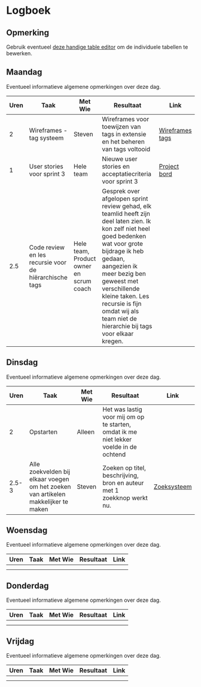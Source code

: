 # Logboek

## Opmerking
Gebruik eventueel [deze handige table editor](https://www.tablesgenerator.com/markdown_tables) om de individuele tabellen te bewerken.

## Maandag
Eventueel informatieve algemene opmerkingen over deze dag.

| Uren | Taak                                                   | Met Wie                                 | Resultaat                                                                                                                                                                                                                                                                                                                   | Link                                                                                                                       |
|------|--------------------------------------------------------|-----------------------------------------|-----------------------------------------------------------------------------------------------------------------------------------------------------------------------------------------------------------------------------------------------------------------------------------------------------------------------------|----------------------------------------------------------------------------------------------------------------------------|
| 2    | Wireframes -  tag systeem                              | Steven                                  | Wireframes voor toewijzen van tags in extensie en het beheren van tags voltooid                                                                                                                                                                                                                                             | [Wireframes tags](https://github.com/HANICA-DWA/sep2020-project-pardellos/commit/7f5b24f5d314dbf08bdcd2d111dcd1a995feae63) |
| 1    | User stories voor sprint 3                             | Hele team                               | Nieuwe user stories en acceptatiecriteria voor sprint 3                                                                                                                                                                                                                                                                     | [Project bord](https://github.com/HANICA-DWA/sep2020-project-pardellos/projects/1)                                         |
| 2.5  | Code review en les recursie voor de hiërarchische tags | Hele team, Product owner en scrum coach | Gesprek over afgelopen sprint review gehad, elk teamlid heeft zijn deel laten zien. Ik kon zelf niet heel goed bedenken wat voor grote bijdrage ik heb gedaan, aangezien ik meer bezig ben geweest met verschillende kleine taken.  Les recursie is fijn omdat wij als team niet de hierarchie bij tags voor elkaar kregen. |                                                                                                                            |


## Dinsdag
Eventueel informatieve algemene opmerkingen over deze dag.

| Uren  | Taak                                                                               | Met Wie | Resultaat                                                                              | Link                                                                                                                   |
|-------|------------------------------------------------------------------------------------|---------|----------------------------------------------------------------------------------------|------------------------------------------------------------------------------------------------------------------------|
| 2     | Opstarten                                                                          | Alleen  | Het was lastig voor mij om op te starten, omdat ik me niet lekker voelde in de ochtend |                                                                                                                        |
| 2.5-3 | Alle zoekvelden bij elkaar voegen om het zoeken van artikelen makkelijker te maken | Steven  | Zoeken op titel, beschrijving, bron en auteur met 1 zoekknop werkt nu.                 | [Zoeksysteem](https://github.com/HANICA-DWA/sep2020-project-pardellos/commit/2620a188f3a828dccc1121d7d54481d4e7c1070c) |

## Woensdag
Eventueel informatieve algemene opmerkingen over deze dag.

| Uren | Taak | Met Wie | Resultaat | Link |
|------|------|---------|-----------|------|
|  |  |  |  |  |
|  |  |  |  |  |

## Donderdag
Eventueel informatieve algemene opmerkingen over deze dag.

| Uren | Taak | Met Wie | Resultaat | Link |
|------|------|---------|-----------|------|
|  |  |  |  |  |
|  |  |  |  |  |


## Vrijdag
Eventueel informatieve algemene opmerkingen over deze dag.

| Uren | Taak | Met Wie | Resultaat | Link |
|------|------|---------|-----------|------|
|  |  |  |  |  |
|  |  |  |  |  |
